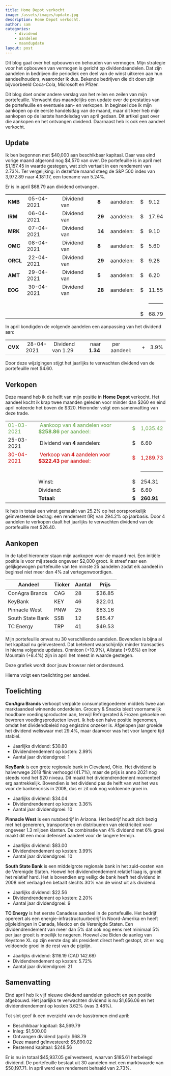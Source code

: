 ```yaml
---
title: Home Depot verkocht
image: /assets/images/update.jpg
description: Home Depot verkocht.
author: sam
categories:
    - dividend
    - aandelen
    - maandupdate
layout: post
---
```


Dit blog gaat over het opbouwen en behouden van vermogen. Mijn strategie voor het opbouwen van vermogen is gericht op dividendaandelen. Dat zijn aandelen in bedrijven die periodiek een deel van de winst uitkeren aan hun aandeelhouders, waaronder ik dus. Bekende bedrijven die dit doen zijn bijvoorbeeld Coca-Cola, Microsoft en Pfizer.

Dit blog doet onder andere verslag van het reilen en zeilen van mijn portefeuille. Verwacht dus maandelijks een update over de prestaties van de portefeuille en eventuele aan- en verkopen. In beginsel doe ik mijn aankopen op de eerste handelsdag van de maand, maar dit keer heb mijn aankopen op de laatste handelsdag van april gedaan. Dit artikel gaat over die aankopen en het ontvangen dividend. Daarnaast heb ik ook een aandeel verkocht.

## Update

Ik ben begonnen met $40,000 aan beschikbaar kapitaal. Daar was eind vorige maand afgerond nog $4,570 van over. De portefeuille is in april met $1,157.45 in waarde gestegen, wat zich vertaalt in een rendement van 2.73%. Ter vergelijking: in dezelfde maand steeg de S&P 500 index van 3,972.89 naar 4,181.17, een toename van 5.24%.

Er is in april $68.79 aan dividend ontvangen.

<div class="blog-list">
  <table>
    <tbody>
      <tr><td><b>KMB</b></td><td>&nbsp;05-04-2021</td><td>&nbsp;Dividend van</td><td>&nbsp;<b>8</b></td><td>&nbsp;aandelen:</td><td>&nbsp;$</td><td>9.12</td></tr>
	  <tr><td><b>IRM</b></td><td>&nbsp;06-04-2021</td><td>&nbsp;Dividend van</td><td>&nbsp;<b>29</b></td><td>&nbsp;aandelen:</td><td>&nbsp;$</td><td>17.94</td></tr>
	  <tr><td><b>MRK</b></td><td>&nbsp;07-04-2021</td><td>&nbsp;Dividend van</td><td>&nbsp;<b>14</b></td><td>&nbsp;aandelen:</td><td>&nbsp;$</td><td>9.10</td></tr>
	  <tr><td><b>OMC</b></td><td>&nbsp;08-04-2021</td><td>&nbsp;Dividend van</td><td>&nbsp;<b>8</b></td><td>&nbsp;aandelen:</td><td>&nbsp;$</td><td>5.60</td></tr>
	  <tr><td><b>ORCL</b></td><td>&nbsp;22-04-2021</td><td>&nbsp;Dividend van</td><td>&nbsp;<b>29</b></td><td>&nbsp;aandelen:</td><td>&nbsp;$</td><td>9.28</td></tr>
	  <tr><td><b>AMT</b></td><td>&nbsp;29-04-2021</td><td>&nbsp;Dividend van</td><td>&nbsp;<b>5</b></td><td>&nbsp;aandelen:</td><td>&nbsp;$</td><td>6.20</td></tr>
	  <tr><td><b>EOG</b></td><td>&nbsp;30-04-2021</td><td>&nbsp;Dividend van</td><td>&nbsp;<b>28</b></td><td>&nbsp;aandelen:</td><td>&nbsp;$</td><td>11.55</td></tr>
	  <tr><td></td><td></td><td></td><td></td><td></td><td></td><td><hr style="background-color:black"></td></tr>
	  <tr><td></td><td></td><td></td><td></td><td></td><td>&nbsp;$</td><td>68.79</td></tr>
    </tbody>
  </table>
</div>

In april kondigden de volgende aandelen een aanpassing van het dividend aan:

<div class="blog-list">
  <table>
    <tbody>
      <tr><td><b>CVX&nbsp;</b></td><td>&nbsp;28-04-2021</td><td>&nbsp;Dividend van 1.29</td><td>&nbsp;naar <b>1.34</b></td><td>&nbsp;per aandeel:</td><td>&nbsp;+</td><td>3.9%</td></tr>
    </tbody>
  </table>
</div>

Door deze wijzigingen stijgt het jaarlijks te verwachten dividend van de portefeuille met $4.60.

## Verkopen

Deze maand heb ik de helft van mijn positie in **Home Depot** verkocht. Het aandeel kocht ik krap twee maanden geleden voor minder dan $260 en eind april noteerde het boven de $320. Hieronder volgt een samenvatting van deze trade.

<div class="blog-list">
  <table>
    <tbody>
	  <tr style="color: #6aa84f;"><td>01-03-2021</td><td>&nbsp;Aankoop van <b>4</b> aandelen voor <b>$258.86</b> per aandeel:</td><td>&nbsp;$</td><td>1,035.42</td></tr>
	  <tr><td>25-03-2021</td><td>&nbsp;Dividend van <b>4</b> aandelen:</td><td>&nbsp;$</td><td>6.60</td></tr>
	  <tr style="color: #cc0000;"><td>30-04-2021</td><td>&nbsp;Verkoop van <b>4</b> aandelen voor <b>$322.43</b> per aandeel:</td><td>&nbsp;$</td><td>1,289.73</td></tr>
	  <tr><td></td><td></td><td></td><td><hr style="background-color:black"></td></tr>
	  <tr><td></td><td>Winst:</td><td>&nbsp;$</td><td>254.31</td></tr>
	  <tr><td></td><td>Dividend:</td><td>&nbsp;$</td><td>6.60</td></tr>
	  <tr><td></td><td><b>Totaal:</b></td><td>&nbsp;<b>$</b></td><td><b>260.91</b></td></tr>
    </tbody>
  </table>
</div>

Ik heb in totaal een winst gemaakt van 25.2% op het oorspronkelijk geïnvesteerde bedrag: een rendement (IR) van 294.2% op jaarbasis. Door 4 aandelen te verkopen daalt het jaarlijks te verwachten dividend van de portefeuille met $26.40.

## Aankopen

In de tabel hieronder staan mijn aankopen voor de maand mei. Een initiële positie is voor mij steeds ongeveer $2,000 groot. Ik streef naar een gelijkgewogen portefeuille van ten minste 25 aandelen zodat elk aandeel in beginsel niet meer dan 4% zal vertegenwoordigen.

| Aandeel            | Ticker | Aantal | Prijs   |
|--------------------| -------| -------|---------|
| ConAgra Brands     | CAG    | 28     |  $36.85 |
| KeyBank            | KEY    | 46     |  $22.01 |
| Pinnacle West      | PNW    | 25     |  $83.16 |
| South State Bank   | SSB    | 12     |  $85.47 |
| TC Energy          | TRP    | 41     |  $49.53 |

Mijn portefeuille omvat nu 30 verschillende aandelen. Bovendien is bijna al het kapitaal nu geïnvesteerd. Dat betekent waarschijnlijk minder transacties in hierna volgende updates. Omnicon (+10.9%), Allstate (+9.8%) en Iron Mountain (+8.4%) zijn in april het meest in waarde gestegen.

<div class="chart-wrapper">
    <canvas id="weights" width="400" height="200" align="left">Deze grafiek wordt door jouw browser niet ondersteund.</canvas>
</div>
<script src="{{site.baseurl}}/assets/js/charts/2021-05-02-script.js"></script>

Hierna volgt een toelichting per aandeel.

## Toelichting

**ConAgra Brands** verkoopt verpakte consumptiegoederen middels twee aan marktaandeel winnende onderdelen. Grocery & Snacks biedt voornamelijk houdbare voedingsproducten aan, terwijl Refrigerated & Frozen gekoelde en bevroren voedingsproducten levert. Ik heb een halve positie ingenomen, omdat het dividendbeleid nog engiszins onzeker is. Afgelopen jaar groeide het dividend weliswaar met 29.4%, maar daarvoor was het voor langere tijd stabiel.

<ul class="blog-list">
  <li>Jaarlijks dividend: $30.80</li>
  <li>Dividendrendement op kosten: 2.99%</li>
  <li>Aantal jaar dividendgroei: 1</li>
</ul>

**KeyBank** is een grote regionale bank in Cleveland, Ohio. Het dividend is halverwege 2018 flink verhoogd (41.7%), maar de prijs is anno 2021 nog steeds rond het $20 niveau. Dit maakt het dividendrendement momenteel erg aantrekkelijk. Bovendien is het dividend pas de helft van wat het was voor de bankencrisis in 2008, dus er zit ook nog voldoende groei in.

<ul class="blog-list">
  <li>Jaarlijks dividend: $34.04</li>
  <li>Dividendrendement op kosten: 3.36%</li>
  <li>Aantal jaar dividendgroei: 10</li>
</ul>

**Pinnacle West** is een nutsbedrijf in Arizona. Het bedrijf houdt zich bezig met het genereren, transporteren en distribueren van elektriciteit voor ongeveer 1.3 miljoen klanten. De combinatie van 4% dividend met 6% groei maakt dit een mooi defensief aandeel voor de langere termijn.

<ul class="blog-list">
  <li>Jaarlijks dividend: $83.00</li>
  <li>Dividendrendement op kosten: 3.99%</li>
  <li>Aantal jaar dividendgroei: 10</li>
</ul>

**South State Bank** is een middelgrote regionale bank in het zuid-oosten van de Verenigde Staten. Hoewel het dividendrendement relatief laag is, groeit het relatief hard. Het is bovendien erg veilig: de bank heeft het dividend in 2008 niet verlaagd en betaalt slechts 30% van de winst uit als dividend.

<ul class="blog-list">
  <li>Jaarlijks dividend: $22.56</li>
  <li>Dividendrendement op kosten: 2.20%</li>
  <li>Aantal jaar dividendgroei: 9</li>
</ul>

**TC Energy** is het eerste Canadese aandeel in de portefeuille. Het bedrijf opereert als een energie-infrastructuurbedrijf in Noord-Amerika en heeft pijpleidingen in Canada, Mexico en de Verenigde Staten. Een dividendrendement van meer dan 5% dat ook nog eens met minimaal 5% per jaar groeit is moeilijk te negeren. Hoewel Joe Biden de aanleg van Keystone XL op zijn eerste dag als president direct heeft gestopt, zit er nog voldoende groei in de rest van de pijplijn.

<ul class="blog-list">
  <li>Jaarlijks dividend: $116.19 (CAD 142.68)</li>
  <li>Dividendrendement op kosten: 5.72%</li>
  <li>Aantal jaar dividendgroei: 21</li>
</ul>

## Samenvatting

Eind april heb ik vijf nieuwe dividend aandelen gekocht en een positie afgebouwd. Het jaarlijks te verwachten dividend is nu $1,656.06 en het dividendrendement op kosten 3.62% (was 3.48%).

Tot slot geef ik een overzicht van de kasstromen eind april:

<ul class="blog-list">
  <li>Beschikbaar kapitaal: $4,569.79</li>
  <li>Inleg: $1,500.00</li>
  <li>Ontvangen dividend (april): $68.79</li>
  <li>Deze maand geïnvesteerd: $5,890.02</li>
  <li>Resterend kapitaal: $248.56</li>
</ul>

Er is nu in totaal $45,937.05 geïnvesteerd, waarvan $185.61 herbelegd dividend. De portefeuille bestaat uit 30 aandelen met een marktwaarde van $50,197.71. In april werd een rendement behaald van 2.73%.